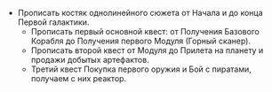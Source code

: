 
- Прописать костяк однолинейного сюжета от Начала и до конца Первой галактики.
	- Прописать первый основной квест: от Получения Базового Корабля до Получения первого Модуля (Горный сканер).
	- Прописать второй квест от Модуля до Прилета на планету и продажи добытых артефактов.
	- Третий квест Покупка первого оружия и Бой с пиратами, получаем с них реактор.